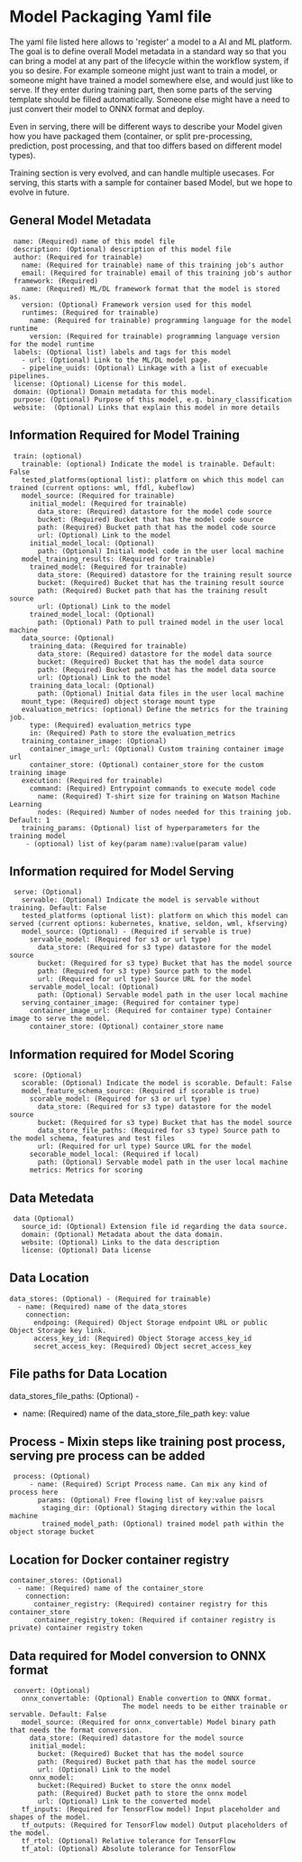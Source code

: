 # Model Packaging Yaml file

The yaml file listed here allows to 'register' a model to a AI and ML platform. The goal is to define overall Model metadata in a standard way so that you can bring a model at any part of the lifecycle within the workflow system, if you so desire. For example someone might just want to train a model, or someone might have trained a model somewhere else, and would just like to serve. If they enter during training part, then some parts of the serving template should be filled automatically. Someone else might have a need to just convert their model to ONNX format and deploy. 

Even in serving, there will be different ways to describe your Model given how you have packaged them (container, or split pre-processing, prediction, post processing, and that too differs based on different model types). 

Training section is very evolved, and can handle multiple usecases. For serving, this starts with a sample for container based Model, but we hope to evolve in future.

 ## General Model Metadata
 
```
 name: (Required) name of this model file
 description: (Optional) description of this model file 
 author: (Required for trainable)
   name: (Required for trainable) name of this training job's author
   email: (Required for trainable) email of this training job's author
 framework: (Required)
   name: (Required) ML/DL framework format that the model is stored as.
   version: (Optional) Framework version used for this model
   runtimes: (Required for trainable)
     name: (Required for trainable) programming language for the model runtime
     version: (Required for trainable) programming language version for the model runtime
 labels: (Optional list) labels and tags for this model
   - url: (Optional) Link to the ML/DL model page.
   - pipeline_uuids: (Optional) Linkage with a list of execuable pipelines.
 license: (Optional) License for this model.
 domain: (Optional) Domain metadata for this model.
 purpose: (Optional) Purpose of this model, e.g. binary_classification
 website:  (Optional) Links that explain this model in more details
```
## Information Required for Model Training

```
 train: (optional)
   trainable: (optional) Indicate the model is trainable. Default: False
   tested_platforms(optional list): platform on which this model can trained (current options: wml, ffdl, kubeflow)
   model_source: (Required for trainable)
     initial_model: (Required for trainable)
       data_store: (Required) datastore for the model code source
       bucket: (Required) Bucket that has the model code source
       path: (Required) Bucket path that has the model code source
       url: (Optional) Link to the model
     initial_model_local: (Optional)
       path: (Optional) Initial model code in the user local machine
   model_training_results: (Required for trainable)
     trained_model: (Required for trainable)
       data_store: (Required) datastore for the training result source
       bucket: (Required) Bucket that has the training result source
       path: (Required) Bucket path that has the training result source
       url: (Optional) Link to the model
     trained_model_local: (Optional)
       path: (Optional) Path to pull trained model in the user local machine
   data_source: (Optional)
     training_data: (Required for trainable)
       data_store: (Required) datastore for the model data source
       bucket: (Required) Bucket that has the model data source
       path: (Required) Bucket path that has the model data source
       url: (Optional) Link to the model
     training_data_local: (Optional)
       path: (Optional) Initial data files in the user local machine
   mount_type: (Required) object storage mount type
   evaluation_metrics: (optional) Define the metrics for the training job.
     type: (Required) evaluation_metrics type
     in: (Required) Path to store the evaluation_metrics
   training_container_image: (Optional)
     container_image_url: (Optional) Custom training container image url
     container_store: (Optional) container_store for the custom training image
   execution: (Required for trainable)
     command: (Required) Entrypoint commands to execute model code
       name: (Required) T-shirt size for training on Watson Machine Learning
       nodes: (Required) Number of nodes needed for this training job. Default: 1
   training_params: (Optional) list of hyperparameters for the training model
   	- (optional) list of key(param name):value(param value)
```

## Information required for Model Serving

```
 serve: (Optional)
   servable: (Optional) Indicate the model is servable without training. Default: False
   tested_platforms (optional list): platform on which this model can served (current options: kubernetes, knative, seldon, wml, kfserving)
   model_source: (Optional) - (Required if servable is true)
     servable_model: (Required for s3 or url type)
       data_store: (Required for s3 type) datastore for the model source
       bucket: (Required for s3 type) Bucket that has the model source
       path: (Required for s3 type) Source path to the model
       url: (Required for url type) Source URL for the model
     servable_model_local: (Optional)
       path: (Optional) Servable model path in the user local machine
   serving_container_image: (Required for container type)
     container_image_url: (Required for container type) Container image to serve the model.
     container_store: (Optional) container_store name
```

## Information required for Model Scoring

```
 score: (Optional)
   scorable: (Optional) Indicate the model is scorable. Default: False
   model_feature_schema_source: (Required if scorable is true)
     scorable_model: (Required for s3 or url type)
       data_store: (Required for s3 type) datastore for the model source
       bucket: (Required for s3 type) Bucket that has the model source
       data_store_file_paths: (Required for s3 type) Source path to the model schema, features and test files
       url: (Required for url type) Source URL for the model
     secorable_model_local: (Required if local)
       path: (Optional) Servable model path in the user local machine
     metrics: Metrics for scoring
```

## Data Metedata 

```
 data (Optional)
   source_id: (Optional) Extension file id regarding the data source.
   domain: (Optional) Metadata about the data domain.
   website: (Optional) Links to the data description
   license: (Optional) Data license
```

## Data Location 
 
 ```
 data_stores: (Optional) - (Required for trainable)
   - name: (Required) name of the data_stores
     connection:
       endpoing: (Required) Object Storage endpoint URL or public Object Storage key link.
       access_key_id: (Required) Object Storage access_key_id
       secret_access_key: (Required) Object secret_access_key
```

## File paths for Data Location

 data_stores_file_paths: (Optional) - 
 - name: (Required) name of the data_store_file_path
      key: value
 
 ## Process - Mixin steps like training post process, serving pre process can be added

```
 process: (Optional)
     - name: (Required) Script Process name. Can mix any kind of process here
       params: (Optional) Free flowing list of key:value paisrs
        staging_dir: (Optional) Staging directory within the local machine
        trained_model_path: (Optional) trained model path within the object storage bucket
```
## Location for Docker container registry

```
container_stores: (Optional)
  - name: (Required) name of the container_store
    connection:
      container_registry: (Required) container registry for this container_store
      container_registry_token: (Required if container registry is private) container registry token
```

## Data required for Model conversion to ONNX format

```
 convert: (Optional)
   onnx_convertable: (Optional) Enable convertion to ONNX format.
                            The model needs to be either trainable or servable. Default: False
   model_source: (Required for onnx_convertable) Model binary path that needs the format conversion.
     data_store: (Required) datastore for the model source
     initial_model:
       bucket: (Required) Bucket that has the model source
       path: (Required) Bucket path that has the model source
       url: (Optional) Link to the model
     onnx_model:
       bucket:(Required) Bucket to store the onnx model
       path: (Required) Bucket path to store the onnx model
       url: (Optional) Link to the converted model
   tf_inputs: (Required for TensorFlow model) Input placeholder and shapes of the model.
   tf_outputs: (Required for TensorFlow model) Output placeholders of the model.
   tf_rtol: (Optional) Relative tolerance for TensorFlow
   tf_atol: (Optional) Absolute tolerance for TensorFlow
```
